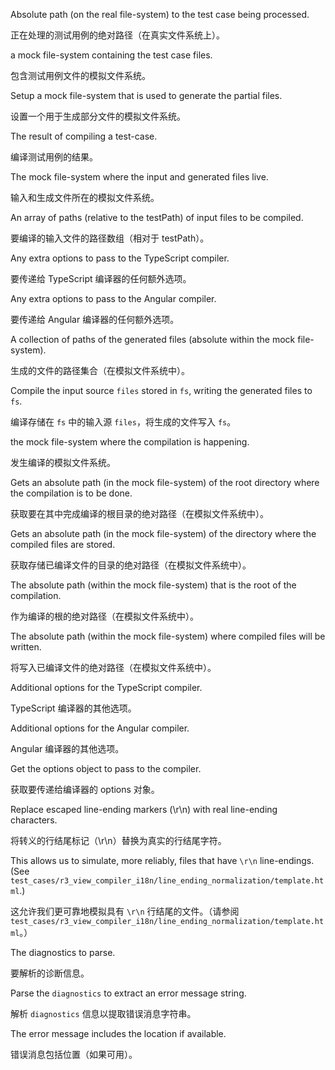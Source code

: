 Absolute path \(on the real file-system\) to the test case being processed.

正在处理的测试用例的绝对路径（在真实文件系统上）。

a mock file-system containing the test case files.

包含测试用例文件的模拟文件系统。

Setup a mock file-system that is used to generate the partial files.

设置一个用于生成部分文件的模拟文件系统。

The result of compiling a test-case.

编译测试用例的结果。

The mock file-system where the input and generated files live.

输入和生成文件所在的模拟文件系统。

An array of paths \(relative to the testPath\) of input files to be compiled.

要编译的输入文件的路径数组（相对于 testPath）。

Any extra options to pass to the TypeScript compiler.

要传递给 TypeScript 编译器的任何额外选项。

Any extra options to pass to the Angular compiler.

要传递给 Angular 编译器的任何额外选项。

A collection of paths of the generated files \(absolute within the mock file-system\).

生成的文件的路径集合（在模拟文件系统中）。

Compile the input source `files` stored in `fs`, writing the generated files to `fs`.

编译存储在 `fs` 中的输入源 `files`，将生成的文件写入 `fs`。

the mock file-system where the compilation is happening.

发生编译的模拟文件系统。

Gets an absolute path \(in the mock file-system\) of the root directory where the compilation is to
be done.

获取要在其中完成编译的根目录的绝对路径（在模拟文件系统中）。

Gets an absolute path \(in the mock file-system\) of the directory where the compiled files are
stored.

获取存储已编译文件的目录的绝对路径（在模拟文件系统中）。

The absolute path \(within the mock file-system\) that is the root of the
    compilation.

作为编译的根的绝对路径（在模拟文件系统中）。

The absolute path \(within the mock file-system\) where compiled files will be
    written.

将写入已编译文件的绝对路径（在模拟文件系统中）。

Additional options for the TypeScript compiler.

TypeScript 编译器的其他选项。

Additional options for the Angular compiler.

Angular 编译器的其他选项。

Get the options object to pass to the compiler.

获取要传递给编译器的 options 对象。

Replace escaped line-ending markers \(\\r\\n\) with real line-ending characters.

将转义的行结尾标记（\\r\\n）替换为真实的行结尾字符。

This allows us to simulate, more reliably, files that have `\r\n` line-endings.
\(See `test_cases/r3_view_compiler_i18n/line_ending_normalization/template.html`.\)

这允许我们更可靠地模拟具有 `\r\n` 行结尾的文件。（请参阅
`test_cases/r3_view_compiler_i18n/line_ending_normalization/template.html`。）

The diagnostics to parse.

要解析的诊断信息。

Parse the `diagnostics` to extract an error message string.

解析 `diagnostics` 信息以提取错误消息字符串。

The error message includes the location if available.

错误消息包括位置（如果可用）。